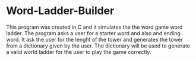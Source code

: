 # Word-Ladder-Builder
This program was created in C and it simulates the the word game word ladder. The program asks a user for a starter word and also and ending word. It ask the user for the lenght of the tower and generates the tower from a dictionary given by the user. The dictionary will be used to generate a valid world ladder for the user to play the game correctly.
